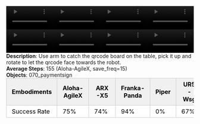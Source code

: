<!DOCTYPE html>
<html lang="en">
<body>
    <div style="display: flex;">
        <video src="../task_video_clean/rotate_qrcode/aloha-agilex_head.mp4" controls loop muted autoplay style="width: 25%;"></video>
        <video src="../task_video_clean/rotate_qrcode/franka-panda_head.mp4" controls loop muted autoplay style="width: 25%;"></video>
        <video src="../task_video_clean/rotate_qrcode/ARX-X5_head.mp4" controls loop muted autoplay style="width: 25%;"></video>
        <video src="../task_video_clean/rotate_qrcode/ur5-wsg_head.mp4" controls loop muted autoplay style="width: 25%;"></video>
    </div>
    <div style="display: flex;">
        <video src="../task_video_clean/rotate_qrcode/aloha-agilex_world.mp4" controls loop muted autoplay style="width: 25%;"></video>
        <video src="../task_video_clean/rotate_qrcode/franka-panda_world.mp4" controls loop muted autoplay style="width: 25%;"></video>
        <video src="../task_video_clean/rotate_qrcode/ARX-X5_world.mp4" controls loop muted autoplay style="width: 25%;"></video>
        <video src="../task_video_clean/rotate_qrcode/ur5-wsg_world.mp4" controls loop muted autoplay style="width: 25%;"></video>
    </div>
    <b>Description</b>: Use arm to catch the qrcode board on the table, pick it up and rotate to let the qrcode face towards the robot.<br>
    <b>Average Steps</b>: 155 (Aloha-AgileX, save_freq=15)<br>
    <b>Objects</b>: 070_paymentsign<br>
    <table style="margin:0 auto;border-collapse:collapse;width:auto;min-width:180px;background-color:white;">
        <thead>
            <tr style="background:#f0f0f0;">
                <th style="border:1px solid #ccc;padding:6px 14px;color:black;">Embodiments</th>
                <th style="border:1px solid #ccc;padding:6px 14px;color:black;">Aloha-AgileX</th>
                <th style="border:1px solid #ccc;padding:6px 14px;color:black;">ARX-X5</th>
                <th style="border:1px solid #ccc;padding:6px 14px;color:black;">Franka-Panda</th>
                <th style="border:1px solid #ccc;padding:6px 14px;color:black;">Piper</th>
                <th style="border:1px solid #ccc;padding:6px 14px;color:black;">UR5-Wsg</th>
            </tr>
        </thead>
        <tbody>
            <tr style="background:white;">
                <td style="border:1px solid #ccc;padding:6px 14px;color:black;">Success Rate</td>
                <td style="border:1px solid #ccc;padding:6px 14px;color:black;">75%</td>
                <td style="border:1px solid #ccc;padding:6px 14px;color:black;">74%</td>
                <td style="border:1px solid #ccc;padding:6px 14px;color:black;">94%</td>
                <td style="border:1px solid #ccc;padding:6px 14px;color:black;">0%</td>
                <td style="border:1px solid #ccc;padding:6px 14px;color:black;">67%</td>
            </tr>
        </tbody>
    </table>
</body>
</html>
